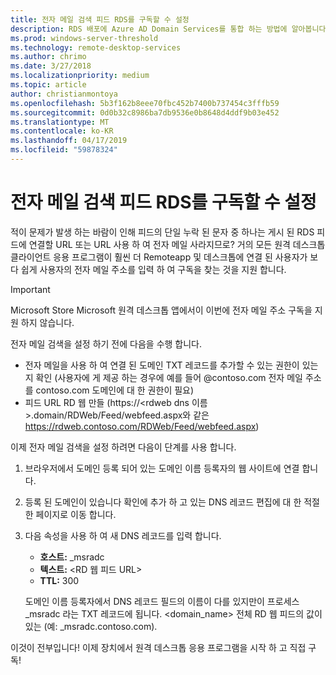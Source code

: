 ```yaml
---
title: 전자 메일 검색 피드 RDS를 구독할 수 설정
description: RDS 배포에 Azure AD Domain Services를 통합 하는 방법에 알아봅니다.
ms.prod: windows-server-threshold
ms.technology: remote-desktop-services
ms.author: chrimo
ms.date: 3/27/2018
ms.localizationpriority: medium
ms.topic: article
author: christianmontoya
ms.openlocfilehash: 5b3f162b8eee70fbc452b7400b737454c3fffb59
ms.sourcegitcommit: 0d0b32c8986ba7db9536e0b8648d4ddf9b03e452
ms.translationtype: MT
ms.contentlocale: ko-KR
ms.lasthandoff: 04/17/2019
ms.locfileid: "59878324"
---
```

# <a name="set-up-email-discovery-to-subscribe-to-your-rds-feed"></a>전자 메일 검색 피드 RDS를 구독할 수 설정

적이 문제가 발생 하는 바람이 인해 피드의 단일 누락 된 문자 중 하나는 게시 된 RDS 피드에 연결할 URL 또는 URL 사용 하 여 전자 메일 사라지므로? 거의 모든 원격 데스크톱 클라이언트 응용 프로그램이 훨씬 더 Remoteapp 및 데스크톱에 연결 된 사용자가 보다 쉽게 사용자의 전자 메일 주소를 입력 하 여 구독을 찾는 것을 지원 합니다.

>[!IMPORTANT]
>Microsoft Store Microsoft 원격 데스크톱 앱에서이 이번에 전자 메일 주소 구독을 지원 하지 않습니다.

전자 메일 검색을 설정 하기 전에 다음을 수행 합니다.

- 전자 메일을 사용 하 여 연결 된 도메인 TXT 레코드를 추가할 수 있는 권한이 있는지 확인 (사용자에 게 제공 하는 경우에 예를 들어 @contoso.com 전자 메일 주소를 contoso.com 도메인에 대 한 권한이 필요)
- 피드 URL RD 웹 만들 (https://\<rdweb dns 이름\>.domain/RDWeb/Feed/webfeed.aspx와 같은 https://rdweb.contoso.com/RDWeb/Feed/webfeed.aspx)

이제 전자 메일 검색을 설정 하려면 다음이 단계를 사용 합니다.

1. 브라우저에서 도메인 등록 되어 있는 도메인 이름 등록자의 웹 사이트에 연결 합니다.
2. 등록 된 도메인이 있습니다 확인에 추가 하 고 있는 DNS 레코드 편집에 대 한 적절 한 페이지로 이동 합니다.
3. 다음 속성을 사용 하 여 새 DNS 레코드를 입력 합니다.
   - **호스트:** _msradc
   - **텍스트:** \<RD 웹 피드 URL\>
   - **TTL:** 300

   도메인 이름 등록자에서 DNS 레코드 필드의 이름이 다를 있지만이 프로세스 _msradc 라는 TXT 레코드에 됩니다. \<domain_name\> 전체 RD 웹 피드의 값이 있는 (예: _msradc.contoso.com).

이것이 전부입니다! 이제 장치에서 원격 데스크톱 응용 프로그램을 시작 하 고 직접 구독!
